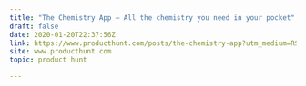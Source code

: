 ```yaml
---
title: "The Chemistry App — All the chemistry you need in your pocket"
draft: false
date: 2020-01-20T22:37:56Z
link: https://www.producthunt.com/posts/the-chemistry-app?utm_medium=RSS&utm_source=hune
site: www.producthunt.com
topic: product hunt  

---
```

